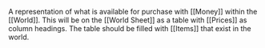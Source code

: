 A representation of what is available for purchase with [[Money]] within the [[World]]. This will be on the [[World Sheet]] as a table with [[Prices]] as column headings. The table should be filled with [[Items]] that exist in the world.